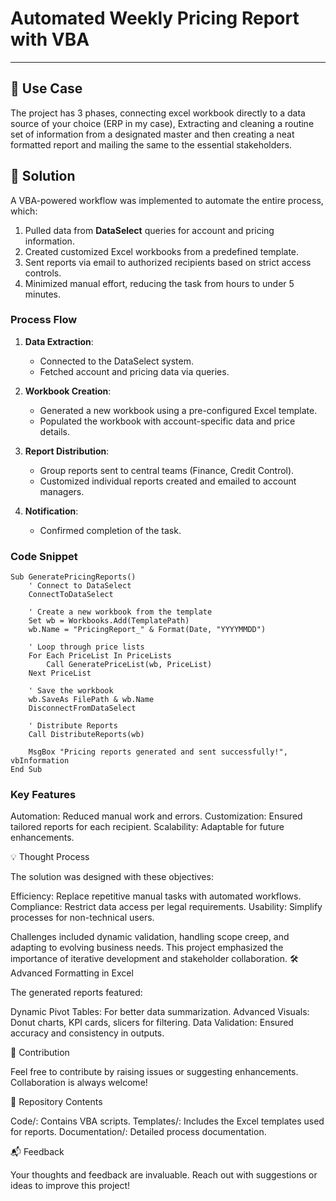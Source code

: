 # Automated Weekly Pricing Report with VBA
---

## 📝 Use Case

The project has 3 phases, connecting excel workbook directly to a data source of your choice (ERP in my case), Extracting and cleaning a routine set of information from a designated master
and then creating a neat formatted report and mailing the same to the essential stakeholders.

## 🚀 Solution

A VBA-powered workflow was implemented to automate the entire process, which:

1. Pulled data from **DataSelect** queries for account and pricing information.
2. Created customized Excel workbooks from a predefined template.
3. Sent reports via email to authorized recipients based on strict access controls.
4. Minimized manual effort, reducing the task from hours to under 5 minutes.

### Process Flow

1. **Data Extraction**:
   - Connected to the DataSelect system.
   - Fetched account and pricing data via queries.

2. **Workbook Creation**:
   - Generated a new workbook using a pre-configured Excel template.
   - Populated the workbook with account-specific data and price details.

3. **Report Distribution**:
   - Group reports sent to central teams (Finance, Credit Control).
   - Customized individual reports created and emailed to account managers.

4. **Notification**:
   - Confirmed completion of the task.

### Code Snippet

```vba
Sub GeneratePricingReports()
    ' Connect to DataSelect
    ConnectToDataSelect
    
    ' Create a new workbook from the template
    Set wb = Workbooks.Add(TemplatePath)
    wb.Name = "PricingReport_" & Format(Date, "YYYYMMDD")
    
    ' Loop through price lists
    For Each PriceList In PriceLists
        Call GeneratePriceList(wb, PriceList)
    Next PriceList
    
    ' Save the workbook
    wb.SaveAs FilePath & wb.Name
    DisconnectFromDataSelect
    
    ' Distribute Reports
    Call DistributeReports(wb)
    
    MsgBox "Pricing reports generated and sent successfully!", vbInformation
End Sub
```

### Key Features

Automation: Reduced manual work and errors.
Customization: Ensured tailored reports for each recipient.
Scalability: Adaptable for future enhancements.

💡 Thought Process

The solution was designed with these objectives:

Efficiency: Replace repetitive manual tasks with automated workflows.
Compliance: Restrict data access per legal requirements.
Usability: Simplify processes for non-technical users.

Challenges included dynamic validation, handling scope creep, and adapting to evolving business needs. This project emphasized the importance of iterative development and stakeholder collaboration.
🛠️ Advanced Formatting in Excel

The generated reports featured:

Dynamic Pivot Tables: For better data summarization.
Advanced Visuals: Donut charts, KPI cards, slicers for filtering.
Data Validation: Ensured accuracy and consistency in outputs.

🤝 Contribution

Feel free to contribute by raising issues or suggesting enhancements. Collaboration is always welcome!

📂 Repository Contents

Code/: Contains VBA scripts.
Templates/: Includes the Excel templates used for reports.
Documentation/: Detailed process documentation.

📬 Feedback

Your thoughts and feedback are invaluable. Reach out with suggestions or ideas to improve this project!
